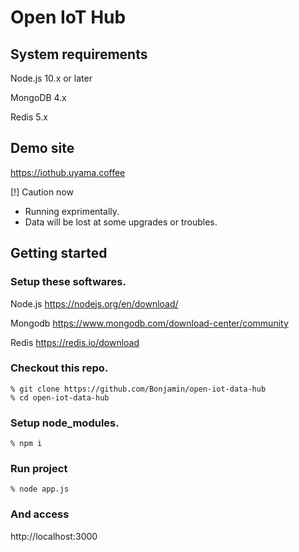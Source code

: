 # Open IoT Hub

## System requirements

Node.js 10.x or later

MongoDB 4.x

Redis 5.x

## Demo site

https://iothub.uyama.coffee
 
[!] Caution now

- Running exprimentally.
- Data will be lost at some upgrades or troubles. 

## Getting started

### Setup these softwares.

Node.js https://nodejs.org/en/download/

Mongodb https://www.mongodb.com/download-center/community

Redis https://redis.io/download

### Checkout this repo.

```
% git clone https://github.com/Bonjamin/open-iot-data-hub
% cd open-iot-data-hub
```

### Setup node_modules.

`
% npm i
`

### Run project

`
% node app.js
`

### And access

http://localhost:3000
